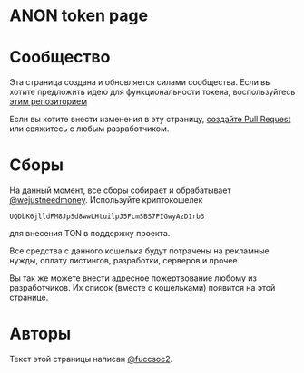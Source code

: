 # ANON token page

# Сообщество

Эта страница создана и обновляется силами сообщества. Если вы хотите предложить идею для функциональности токена, воспользуйтесь [этим репозиторием](https://github.com/club8-devs/ideas)

Если вы хотите внести изменения в эту страницу, [создайте Pull Request](https://github.com/club8-devs/club8-devs.github.io/pulls) или свяжитесь с любым разработчиком. 

# Сборы

На данный момент, все сборы собирает и обрабатывает [@wejustneedmoney](https://t.me/wejustneedmoney). Используйте криптокошелек
```
UQDbK6jlldFM8JpSd8wwLHtuilpJ5FcmSBS7PIGwyAzD1rb3
```
для внесения TON в поддержку проекта.

Все средства с данного кошелька будут потрачены на рекламные нужды, оплату листингов, разработки, серверов и прочее.

Вы так же можете внести адресное пожертвование любому из разработчиков. Их список (вместе с кошельками) появится на этой странице.


# Авторы

Текст этой страницы написан [@fuccsoc2](https://t.me/fuccsoc2).

<!-- При редактировании (и желании), внесите свое авторство сюда -->

